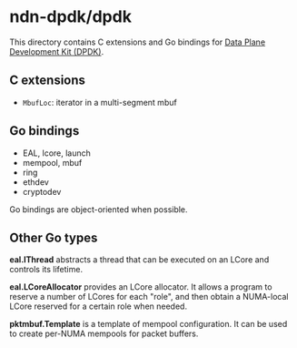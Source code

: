 # ndn-dpdk/dpdk

This directory contains C extensions and Go bindings for [Data Plane Development Kit (DPDK)](https://www.dpdk.org/).

## C extensions

* `MbufLoc`: iterator in a multi-segment mbuf

## Go bindings

* EAL, lcore, launch
* mempool, mbuf
* ring
* ethdev
* cryptodev

Go bindings are object-oriented when possible.

## Other Go types

**eal.IThread** abstracts a thread that can be executed on an LCore and controls its lifetime.

**eal.LCoreAllocator** provides an LCore allocator.
It allows a program to reserve a number of LCores for each "role", and then obtain a NUMA-local LCore reserved for a certain role when needed.

**pktmbuf.Template** is a template of mempool configuration.
It can be used to create per-NUMA mempools for packet buffers.

